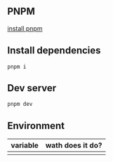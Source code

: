 ## PNPM
[install pnpm](https://pnpm.io/es/installation)

## Install dependencies
```
pnpm i
```

## Dev server
```
pnpm dev
```
## Environment

| variable | wath does it do? |
| - | - |
| | |